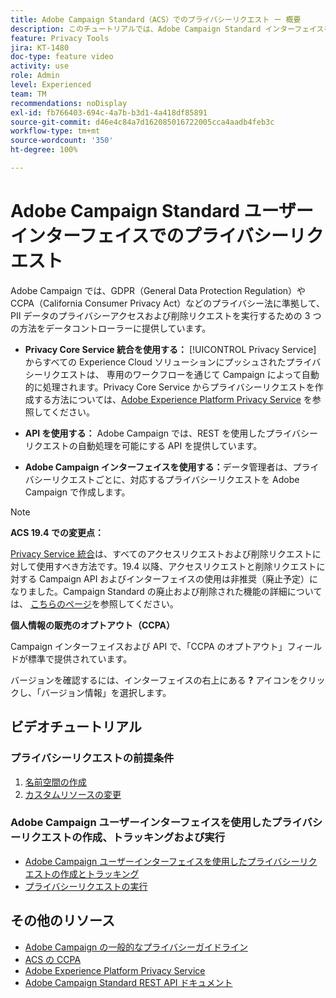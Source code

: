 ```yaml
---
title: Adobe Campaign Standard（ACS）でのプライバシーリクエスト ー 概要
description: このチュートリアルでは、Adobe Campaign Standard インターフェイスを使用してプライバシーリクエストを作成する方法について説明します。
feature: Privacy Tools
jira: KT-1480
doc-type: feature video
activity: use
role: Admin
level: Experienced
team: TM
recommendations: noDisplay
exl-id: fb766403-694c-4a7b-b3d1-4a418df85891
source-git-commit: d46e4c84a7d162085016722005cca4aadb4feb3c
workflow-type: tm+mt
source-wordcount: '350'
ht-degree: 100%

---
```


# Adobe Campaign Standard ユーザーインターフェイスでのプライバシーリクエスト

Adobe Campaign では、GDPR（General Data Protection Regulation）や CCPA（California Consumer Privacy Act）などのプライバシー法に準拠して、PII データのプライバシーアクセスおよび削除リクエストを実行するための 3 つの方法をデータコントローラーに提供しています。

* **Privacy Core Service 統合を使用する：** [!UICONTROL Privacy Service] からすべての Experience Cloud ソリューションにプッシュされたプライバシーリクエストは、 専用のワークフローを通じて Campaign によって自動的に処理されます。Privacy Core Service からプライバシーリクエストを作成する方法については、[Adobe Experience Platform Privacy Service](https://developer.adobe.com/apis/experienceplatform/gdpr.html) を参照してください。

* **API を使用する：** Adobe Campaign では、REST を使用したプライバシーリクエストの自動処理を可能にする API を提供しています。

* **Adobe Campaign インターフェイスを使用する：**&#x200B;データ管理者は、プライバシーリクエストごとに、対応するプライバシーリクエストを Adobe Campaign で作成します。

>[!NOTE]
>
> **ACS 19.4 での変更点：**
> 
> [Privacy Service 統合](https://developer.adobe.com/apis/experienceplatform/gdpr.html)は、すべてのアクセスリクエストおよび削除リクエストに対して使用すべき方法です。19.4 以降、アクセスリクエストと削除リクエストに対する Campaign API およびインターフェイスの使用は非推奨（廃止予定）になりました。Campaign Standard の廃止および削除された機能の詳細については、 [こちらのページ](https://experienceleague.adobe.com/docs/campaign-standard/using/release-notes/deprecated-features.html?lang=ja)を参照してください。
>
>**個人情報の販売のオプトアウト（CCPA）**
>
> Campaign インターフェイスおよび API で、「CCPA のオプトアウト」フィールドが標準で提供されています。
>
> バージョンを確認するには、インターフェイスの右上にある **?** アイコンをクリックし、「バージョン情報」を選択します。

## ビデオチュートリアル

### プライバシーリクエストの前提条件

1. [名前空間の作成](/help/privacy/namespaces-for-privacy-requests.md)
1. [カスタムリソースの変更](/help/privacy/custom-resources-for-privacy-requests.md)

### Adobe Campaign ユーザーインターフェイスを使用したプライバシーリクエストの作成、トラッキングおよび実行

* [Adobe Campaign ユーザーインターフェイスを使用したプライバシーリクエストの作成とトラッキング](/help/privacy/create-and-track-privacy-requests.md)
* [プライバシーリクエストの実行](/help/privacy/execute-privacy-requests.md)

## その他のリソース

* [Adobe Campaign の一般的なプライバシーガイドライン](https://experienceleague.adobe.com/docs/campaign-classic/using/getting-started/privacy/privacy-management.html?lang=ja#getting-started)
* [ACS の CCPA](https://experienceleague.adobe.com/docs/campaign-standard/using/getting-started/privacy/privacy-requests.html?lang=ja#privacy-requests)
* [Adobe Experience Platform Privacy Service](https://developer.adobe.com/apis/experienceplatform/gdpr.html)
* [Adobe Campaign Standard REST API ドキュメント](https://final-docs.campaign.adobe.com/doc/standard/en/api/ACS_API.html#privacy-management)
